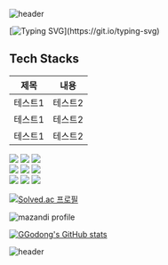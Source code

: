   
![header](https://capsule-render.vercel.app/api?type=waving&color=auto&height=300&section=header&text=GGoDong's%20GITHUB&fontSize=80&animation=fadeIn)

[![Typing SVG](https://readme-typing-svg.demolab.com?font=Noto+Sans+KR&pause=1000&width=435&lines=%EA%B9%80%EB%8F%99%EC%88%98%EC%9D%98+readme%EC%97%90+%EC%98%A4%EC%8B%A0+%EA%B2%83%EC%9D%84+%ED%99%98%EC%98%81%ED%95%A9%EB%8B%88%EB%8B%A4!)](https://git.io/typing-svg)

<div>
  
  ## Tech Stacks
  
  |제목|내용|
  |:---:|:---:|
  |테스트1|테스트2|
  |테스트1|테스트2|
  |테스트1|테스트2|
  <img src="https://img.shields.io/badge/html5-E34F26?style=for-the-badge&logo=html5&logoColor=white">
  <img src="https://img.shields.io/badge/css-1572B6?style=for-the-badge&logo=css3&logoColor=white">
  <img src="https://img.shields.io/badge/javascript-F7DF1E?style=for-the-badge&logo=javascript&logoColor=black">
  <br>
  <img src="https://img.shields.io/badge/java-007396?style=for-the-badge&logo=java&logoColor=white">
  <img src="https://img.shields.io/badge/django-092E20?style=for-the-badge&logo=django&logoColor=white">
  <img src="https://img.shields.io/badge/python-3776AB?style=for-the-badge&logo=python&logoColor=white">
  <br>
  <img src="https://img.shields.io/badge/git-F05032?style=for-the-badge&logo=git&logoColor=white">
  <img src="https://img.shields.io/badge/github-181717?style=for-the-badge&logo=github&logoColor=white">
  <img src="https://img.shields.io/badge/notion-000000?style=for-the-badge&logo=notion&logoColor=white">
  <br>
  
</div>


  [![Solved.ac
프로필](http://mazassumnida.wtf/api/v2/generate_badge?boj=GGodong)](https://solved.ac/GGodong)

![mazandi profile](http://mazandi.herokuapp.com/api?handle=GGodong&theme=warm)

[![GGodong's GitHub stats](https://github-readme-stats.vercel.app/api?username=GGo-Dong)](https://github.com/anuraghazra/github-readme-stats)

![header](https://capsule-render.vercel.app/api?type=waving&color=auto&height=300&section=footer&text=GGoDong's%20GITHUB&fontSize=80&animation=fadeIn)
